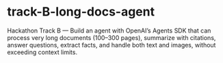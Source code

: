 # track-B-long-docs-agent
Hackathon Track B — Build an agent with OpenAI’s Agents SDK that can process very long documents (100–300 pages), summarize with citations, answer questions, extract facts, and handle both text and images, without exceeding context limits.
